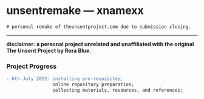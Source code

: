 # unsentremake — xnamexx
```diff
# personal remake of theunsentproject.com due to submission closing.
```
***
**disclaimer: a personal project unrelated and unaffiliated with the original The Unsent Project by Rora Blue.**

### Project Progress

```diff
- 6th July 2022: installing pre-requisites;
                 online repository preparation;
                 collecting materials, resources, and references;
```
